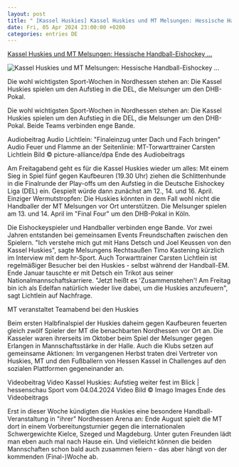 ```yaml
---
layout: post
title: " [Kassel Huskies] Kassel Huskies und MT Melsungen: Hessische Handball-Eishockey ..."
date: Fri, 05 Apr 2024 23:00:00 +0200
categories: entries DE
---
```

[Kassel Huskies und MT Melsungen: Hessische Handball-Eishockey ...](https://www.hessenschau.de/sport/handball/mt-melsungen/kassel-huskies-und-mt-melsungen-hessische-handball-eishockey-freundschaft-v1,mt-huskies-100.html)

![Kassel Huskies und MT Melsungen: Hessische Handball-Eishockey ...](https://www.hessenschau.de/sport/handball/mt-melsungen/mt-besuch-100~_t-1712319584619_v-16to9__retina.jpg)

Die wohl wichtigsten Sport-Wochen in Nordhessen stehen an: Die Kassel Huskies spielen um den Aufstieg in die DEL, die Melsunger um den DHB-Pokal.

Die wohl wichtigsten Sport-Wochen in Nordhessen stehen an: Die Kassel Huskies spielen um den Aufstieg in die DEL, die Melsunger um den DHB-Pokal. Beide Teams verbinden enge Bande.

Audiobeitrag Audio Lichtlein: "Finaleinzug unter Dach und Fach bringen" Audio Feuer und Flamme an der Seitenlinie: MT-Torwarttrainer Carsten Lichtlein Bild © picture-alliance/dpa Ende des Audiobeitrags

Am Freitagabend geht es für die Kassel Huskies wieder um alles: Mit einem Sieg in Spiel fünf gegen Kaufbeuren (19.30 Uhr) ziehen die Schlittenhunde in die Finalrunde der Play-offs um den Aufstieg in die Deutsche Eishockey Liga (DEL) ein. Gespielt würde dann zunächst am 12., 14. und 16. April. Einziger Wermutstropfen: Die Huskies könnten in dem Fall wohl nicht die Handballer der MT Melsungen vor Ort unterstützen. Die Melsunger spielen am 13. und 14. April im "Final Four" um den DHB-Pokal in Köln.

Die Eishockeyspieler und Handballer verbinden enge Bande. Vor zwei Jahren entstanden bei gemeinsamen Events Freundschaften zwischen den Spielern. "Ich verstehe mich gut mit Hans Detsch und Joel Keussen von den Kassel Huskies", sagte Melsungens Rechtsaußen Timo Kastening kürzlich im Interview mit dem hr-Sport. Auch Torwarttrainer Carsten Lichtlein ist regelmäßiger Besucher bei den Huskies - selbst während der Handball-EM. Ende Januar tauschte er mit Detsch ein Trikot aus seiner Nationalmannschaftskarriere. "Jetzt heißt es 'Zusammenstehen'! Am Freitag bin ich als Edelfan natürlich wieder live dabei, um die Huskies anzufeuern", sagt Lichtlein auf Nachfrage.

MT veranstaltet Teamabend bei den Huskies

Beim ersten Halbfinalspiel der Huskies daheim gegen Kaufbeuren feuerten gleich zwölf Spieler der MT die benachbarten Nordhessen vor Ort an. Die Kasseler waren ihrerseits im Oktober beim Spiel der Melsunger gegen Erlangen in Mannschaftsstärke in der Halle. Auch die Klubs setzen auf gemeinsame Aktionen: Im vergangenen Herbst traten drei Vertreter von Huskies, MT und den Fußballern von Hessen Kassel in Challenges auf den sozialen Plattformen gegeneinander an.

Videobeitrag Video Kassel Huskies: Aufstieg weiter fest im Blick | hessenschau Sport vom 04.04.2024 Video Bild © Imago Images Ende des Videobeitrags

Erst in dieser Woche kündigten die Huskies eine besondere Handball-Veranstaltung in "ihrer" Nordhessen Arena an: Ende August spielt die MT dort in einem Vorbereitungsturnier gegen die internationalen Schwergewichte Kielce, Szeged und Magdeburg. Unter guten Freunden lädt man eben auch mal nach Hause ein. Und vielleicht können die beiden Mannschaften schon bald auch zusammen feiern - das aber hängt von der kommenden (Final-)Woche ab.

